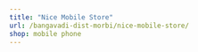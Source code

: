 ```yaml
---
title: "Nice Mobile Store"
url: /bangavadi-dist-morbi/nice-mobile-store/
shop: mobile phone
---
```

